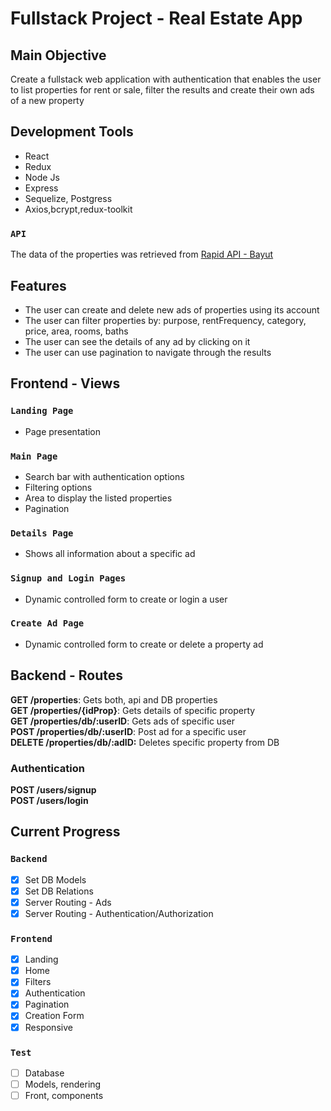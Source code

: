 # Fullstack Project - Real Estate App

## Main Objective
Create a fullstack web application with authentication that enables the user to list properties for rent or sale, filter the results and create their own ads of a new property

## Development Tools

* React
* Redux
* Node Js
* Express
* Sequelize, Postgress
* Axios,bcrypt,redux-toolkit

### `API`

The data of the properties was retrieved from [Rapid API - Bayut](https://rapidapi.com/apidojo/api/bayut)

<!-- ## Project Images -->
<!-- Freely usable images were downloaded from [https://unsplash.com/](https://unsplash.com/) -->
## Features
* The user can create and delete new ads of properties using its account
* The user can filter properties by: purpose, rentFrequency, category, price, area, rooms, baths
* The user can see the details of any ad by clicking on it
* The user can use pagination to navigate through the results

## Frontend - Views
### `Landing Page`
- Page presentation

### `Main Page`
- Search bar with authentication options
- Filtering options
- Area to display the listed properties
- Pagination

### `Details Page`
- Shows all information about a specific ad

### `Signup and Login Pages`
- Dynamic controlled form to create or login a user

### `Create Ad Page`
- Dynamic controlled form to create or delete a property ad

## Backend - Routes
__GET /properties__: Gets both, api and DB properties  
__GET /properties/{idProp}__: Gets details of specific property  
__GET /properties/db/:userID__: Gets ads of specific user  
__POST /properties/db/:userID__: Post ad for a specific user  
__DELETE /properties/db/:adID:__ Deletes specific property from DB

### Authentication
__POST /users/signup__  
__POST /users/login__

## Current Progress
### `Backend`
- [x] Set DB Models
- [x] Set DB Relations
- [x] Server Routing - Ads
- [x] Server Routing - Authentication/Authorization
### `Frontend`
- [x] Landing
- [x] Home
- [x] Filters
- [x] Authentication
- [x] Pagination
- [x] Creation Form
- [x] Responsive
### `Test`
- [ ] Database
- [ ] Models, rendering
- [ ] Front, components
